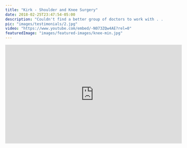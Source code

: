 ```yaml
---
title: "Kirk - Shoulder and Knee Surgery"
date: 2018-02-25T23:47:54-05:00
description: "Couldn't find a better group of doctors to work with . . ."
pic: "images/testimonials/2.jpg"
video: "https://www.youtube.com/embed/-N073ZQw4AE?rel=0"
featuredImage: "images/featured-images/knee-min.jpg"
---
```


<iframe width="560" height="315" src="https://www.youtube.com/embed/-N073ZQw4AE?rel=0" frameborder="0" allow="autoplay; encrypted-media" allowfullscreen></iframe>
